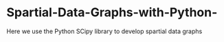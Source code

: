 # Spartial-Data-Graphs-with-Python-
Here we use the Python SCipy library to develop spartial data graphs
